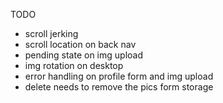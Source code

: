 TODO
- scroll jerking  
- scroll location on back nav  
- pending state on img upload  
- img rotation on desktop  
- error handling on profile form and img upload
- delete needs to remove the pics form storage
